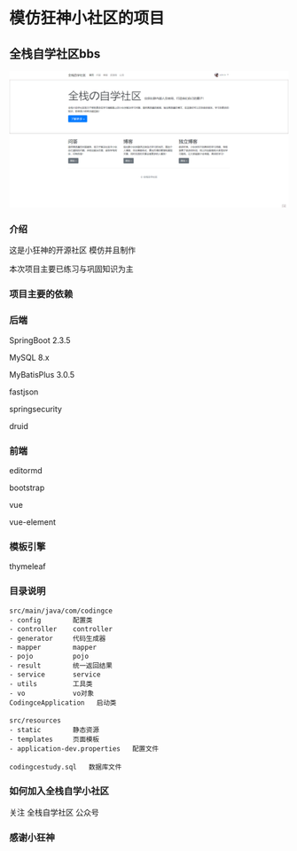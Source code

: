 # 模仿狂神小社区的项目
## 全栈自学社区bbs
![](upload/image-20200731093732474.png)

### 介绍
这是小狂神的开源社区 模仿并且制作


本次项目主要已练习与巩固知识为主  
### 项目主要的依赖
### 后端
SpringBoot 2.3.5

MySQL 8.x

MyBatisPlus 3.0.5

fastjson

springsecurity

druid


### 前端

editormd

bootstrap

vue

vue-element

### 模板引擎
thymeleaf

### 目录说明
```shell script
src/main/java/com/codingce
- config        配置类
- controller    controller
- generator     代码生成器
- mapper        mapper
- pojo          pojo
- result        统一返回结果
- service       service
- utils         工具类
- vo            vo对象
CodingceApplication   启动类

src/resources
- static        静态资源
- templates     页面模板
- application-dev.properties   配置文件

codingcestudy.sql   数据库文件
```

### 如何加入全栈自学小社区
关注  全栈自学社区 公众号

### 感谢小狂神